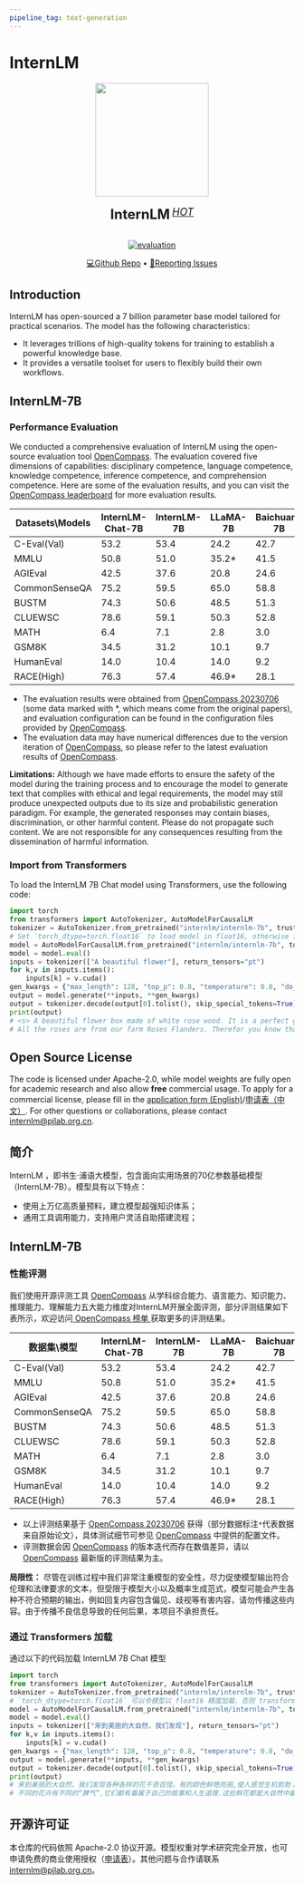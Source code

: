 ```yaml
---
pipeline_tag: text-generation
---
```

# InternLM 

<div align="center">

<img src="https://github.com/InternLM/InternLM/assets/22529082/b9788105-8892-4398-8b47-b513a292378e" width="200"/>
  <div>&nbsp;</div>
  <div align="center">
    <b><font size="5">InternLM</font></b>
    <sup>
      <a href="https://internlm.intern-ai.org.cn/">
        <i><font size="4">HOT</font></i>
      </a>
    </sup>
    <div>&nbsp;</div>
  </div>

[![evaluation](https://github.com/InternLM/InternLM/assets/22529082/f80a2a58-5ddf-471a-8da4-32ab65c8fd3b)](https://github.com/internLM/OpenCompass/)

[💻Github Repo](https://github.com/InternLM/InternLM) • [🤔Reporting Issues](https://github.com/InternLM/InternLM/issues/new)

</div>


## Introduction

InternLM has open-sourced a 7 billion parameter base model tailored for practical scenarios. The model has the following characteristics:
- It leverages trillions of high-quality tokens for training to establish a powerful knowledge base.
- It provides a versatile toolset for users to flexibly build their own workflows.

## InternLM-7B

### Performance Evaluation

We conducted a comprehensive evaluation of InternLM using the open-source evaluation tool [OpenCompass](https://github.com/internLM/OpenCompass/). The evaluation covered five dimensions of capabilities: disciplinary competence, language competence, knowledge competence, inference competence, and comprehension competence. Here are some of the evaluation results, and you can visit the [OpenCompass leaderboard](https://rank.opencompass.org.cn) for more evaluation results.

| Datasets\Models           |  **InternLM-Chat-7B** |  **InternLM-7B**  |  LLaMA-7B | Baichuan-7B | ChatGLM2-6B | Alpaca-7B | Vicuna-7B |   
| -------------------- | --------------------- | ---------------- | --------- |  --------- | ------------ | --------- | ---------- |  
| C-Eval(Val)          |      53.2             |        53.4       | 24.2      | 42.7       |  50.9       |  28.9     | 31.2     |
| MMLU                 |      50.8             |       51.0        | 35.2*     |  41.5      |  46.0       |  39.7     | 47.3     |
| AGIEval              |      42.5             |       37.6        | 20.8      | 24.6       |  39.0       | 24.1      | 26.4     |
| CommonSenseQA        |      75.2             |      59.5         | 65.0      | 58.8       | 60.0        | 68.7      | 66.7     |
| BUSTM                |      74.3             |       50.6        | 48.5      | 51.3        | 55.0        | 48.8      | 62.5     |
| CLUEWSC              |      78.6             |      59.1         |  50.3     |  52.8     |  59.8     |   50.3    |  52.2     | 
| MATH                 |      6.4            |         7.1        |  2.8       | 3.0       | 6.6       |  2.2      | 2.8       |
| GSM8K                |      34.5           |        31.2        | 10.1       | 9.7       | 29.2      |  6.0      | 15.3  |
|  HumanEval           |      14.0           |        10.4        |   14.0     | 9.2       | 9.2       | 9.2       | 11.0  |
| RACE(High)           |      76.3           |        57.4        | 46.9*      | 28.1      | 66.3      | 40.7      | 54.0  | 

- The evaluation results were obtained from [OpenCompass 20230706](https://github.com/internLM/OpenCompass/) (some data marked with *, which means come from the original papers), and evaluation configuration can be found in the configuration files provided by [OpenCompass](https://github.com/internLM/OpenCompass/). 
- The evaluation data may have numerical differences due to the version iteration of [OpenCompass](https://github.com/internLM/OpenCompass/), so please refer to the latest evaluation results of [OpenCompass](https://github.com/internLM/OpenCompass/).


**Limitations:** Although we have made efforts to ensure the safety of the model during the training process and to encourage the model to generate text that complies with ethical and legal requirements, the model may still produce unexpected outputs due to its size and probabilistic generation paradigm. For example, the generated responses may contain biases, discrimination, or other harmful content. Please do not propagate such content. We are not responsible for any consequences resulting from the dissemination of harmful information.

### Import from Transformers
To load the InternLM 7B Chat model using Transformers, use the following code:
```python
import torch
from transformers import AutoTokenizer, AutoModelForCausalLM
tokenizer = AutoTokenizer.from_pretrained("internlm/internlm-7b", trust_remote_code=True)
# Set `torch_dtype=torch.float16` to load model in float16, otherwise it will be loaded as float32 and might cause OOM Error.
model = AutoModelForCausalLM.from_pretrained("internlm/internlm-7b", torch_dtype=torch.float16, trust_remote_code=True).cuda()
model = model.eval()
inputs = tokenizer(["A beautiful flower"], return_tensors="pt")
for k,v in inputs.items():
    inputs[k] = v.cuda()
gen_kwargs = {"max_length": 128, "top_p": 0.8, "temperature": 0.8, "do_sample": True, "repetition_penalty": 1.1}
output = model.generate(**inputs, **gen_kwargs)
output = tokenizer.decode(output[0].tolist(), skip_special_tokens=True)
print(output)
# <s> A beautiful flower box made of white rose wood. It is a perfect gift for weddings, birthdays and anniversaries.
# All the roses are from our farm Roses Flanders. Therefor you know that these flowers last much longer than those in store or online!</s>
```

## Open Source License

The code is licensed under Apache-2.0, while model weights are fully open for academic research and also allow **free** commercial usage. To apply for a commercial license, please fill in the [application form (English)](https://wj.qq.com/s2/12727483/5dba/)/[申请表（中文）](https://wj.qq.com/s2/12725412/f7c1/). For other questions or collaborations, please contact <internlm@pjlab.org.cn>.

## 简介
InternLM ，即书生·浦语大模型，包含面向实用场景的70亿参数基础模型 （InternLM-7B）。模型具有以下特点：
- 使用上万亿高质量预料，建立模型超强知识体系；
- 通用工具调用能力，支持用户灵活自助搭建流程；

## InternLM-7B

### 性能评测

我们使用开源评测工具 [OpenCompass](https://github.com/internLM/OpenCompass/) 从学科综合能力、语言能力、知识能力、推理能力、理解能力五大能力维度对InternLM开展全面评测，部分评测结果如下表所示，欢迎访问[ OpenCompass 榜单 ](https://rank.opencompass.org.cn)获取更多的评测结果。

| 数据集\模型           |  **InternLM-Chat-7B** |  **InternLM-7B**  |  LLaMA-7B | Baichuan-7B | ChatGLM2-6B | Alpaca-7B | Vicuna-7B |   
| -------------------- | --------------------- | ---------------- | --------- |  --------- | ------------ | --------- | ---------- |  
| C-Eval(Val)          |      53.2             |        53.4       | 24.2      | 42.7       |  50.9       |  28.9     | 31.2     |
| MMLU                 |      50.8             |       51.0        | 35.2*     |  41.5      |  46.0       |  39.7     | 47.3     |
| AGIEval              |      42.5             |       37.6        | 20.8      | 24.6       |  39.0       | 24.1      | 26.4     |
| CommonSenseQA        |      75.2             |      59.5         | 65.0      | 58.8       | 60.0        | 68.7      | 66.7     |
| BUSTM                |      74.3             |       50.6        | 48.5      | 51.3        | 55.0        | 48.8      | 62.5     |
| CLUEWSC              |      78.6             |      59.1         |  50.3     |  52.8     |  59.8     |   50.3    |  52.2     | 
| MATH                 |      6.4            |         7.1        |  2.8       | 3.0       | 6.6       |  2.2      | 2.8       |
| GSM8K                |      34.5           |        31.2        | 10.1       | 9.7       | 29.2      |  6.0      | 15.3  |
|  HumanEval           |      14.0           |        10.4        |   14.0     | 9.2       | 9.2       | 9.2       | 11.0  |
| RACE(High)           |      76.3           |        57.4        | 46.9*      | 28.1      | 66.3      | 40.7      | 54.0  | 

- 以上评测结果基于 [OpenCompass 20230706](https://github.com/internLM/OpenCompass/) 获得（部分数据标注`*`代表数据来自原始论文），具体测试细节可参见 [OpenCompass](https://github.com/internLM/OpenCompass/) 中提供的配置文件。
- 评测数据会因 [OpenCompass](https://github.com/internLM/OpenCompass/) 的版本迭代而存在数值差异，请以 [OpenCompass](https://github.com/internLM/OpenCompass/) 最新版的评测结果为主。

**局限性：** 尽管在训练过程中我们非常注重模型的安全性，尽力促使模型输出符合伦理和法律要求的文本，但受限于模型大小以及概率生成范式，模型可能会产生各种不符合预期的输出，例如回复内容包含偏见、歧视等有害内容，请勿传播这些内容。由于传播不良信息导致的任何后果，本项目不承担责任。

### 通过 Transformers 加载
通过以下的代码加载 InternLM 7B Chat 模型
```python
import torch
from transformers import AutoTokenizer, AutoModelForCausalLM
tokenizer = AutoTokenizer.from_pretrained("internlm/internlm-7b", trust_remote_code=True)
# `torch_dtype=torch.float16` 可以令模型以 float16 精度加载，否则 transformers 会将模型加载为 float32，有可能导致显存不足
model = AutoModelForCausalLM.from_pretrained("internlm/internlm-7b", torch_dtype=torch.float16, trust_remote_code=True).cuda()
model = model.eval()
inputs = tokenizer(["来到美丽的大自然，我们发现"], return_tensors="pt")
for k,v in inputs.items():
    inputs[k] = v.cuda()
gen_kwargs = {"max_length": 128, "top_p": 0.8, "temperature": 0.8, "do_sample": True, "repetition_penalty": 1.1}
output = model.generate(**inputs, **gen_kwargs)
output = tokenizer.decode(output[0].tolist(), skip_special_tokens=True)
print(output)
# 来到美丽的大自然，我们发现各种各样的花千奇百怪。有的颜色鲜艳亮丽,使人感觉生机勃勃；有的是红色的花瓣儿粉嫩嫩的像少女害羞的脸庞一样让人爱不释手．有的小巧玲珑; 还有的花瓣粗大看似枯黄实则暗藏玄机！
# 不同的花卉有不同的“脾气”,它们都有着属于自己的故事和人生道理.这些鲜花都是大自然中最为原始的物种,每一朵都绽放出别样的美令人陶醉、着迷!
```

## 开源许可证

本仓库的代码依照 Apache-2.0 协议开源。模型权重对学术研究完全开放，也可申请免费的商业使用授权（[申请表](https://wj.qq.com/s2/12725412/f7c1/)）。其他问题与合作请联系 <internlm@pjlab.org.cn>。